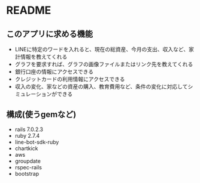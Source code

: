 # README

## このアプリに求める機能
- LINEに特定のワードを入れると、現在の総資産、今月の支出、収入など、家計情報を教えてくれる
- グラフを要求すれば、グラフの画像ファイルまたはリンク先を教えてくれる
- 銀行口座の情報にアクセスできる
- クレジットカードの利用情報にアクセスできる
- 収入の変化、家などの資産の購入、教育費用など、条件の変化に対応してシミュレーションができる

## 構成(使うgemなど)
- rails 7.0.2.3
- ruby 2.7.4
- line-bot-sdk-ruby
- chartkick
- aws
- groupdate
- rspec-rails
- bootstrap


